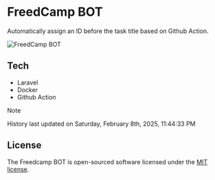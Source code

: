 # FreedCamp BOT

Automatically assign an ID before the task title based on Github Action.

![FreedCamp BOT](https://repository-images.githubusercontent.com/737932867/7d34798b-2680-471c-b089-a78a718d3d6a)

## Tech

- Laravel
- Docker
- Github Action

> [!NOTE]  
> History last updated on Saturday, February 8th, 2025, 11:44:33 PM

## License

The Freedcamp BOT is open-sourced software licensed under the [MIT license](https://opensource.org/licenses/MIT).

